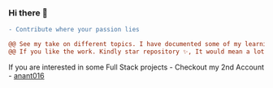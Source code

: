 ### Hi there 👋

```diff
- Contribute where your passion lies 
```

```diff
@@ See my take on different topics. I have documented some of my learnings and presented to make some stuff easier and fast to grasp @@
@@ If you like the work. Kindly star repository ✨, It would mean a lot me. @@
```
If you are interested in some Full Stack projects - Checkout my 2nd Account - [anant016](https://github.com/anant016)

<!--
**coolanant/coolanant** is a ✨ _special_ ✨ repository because its `README.md` (this file) appears on your GitHub profile.

Here are some ideas to get you started:

- 🔭 I’m currently working on ...
- 🌱 I’m currently learning ...
- 👯 I’m looking to collaborate on ...
- 🤔 I’m looking for help with ...
- 💬 Ask me about ...
- 📫 How to reach me: ...
- 😄 Pronouns: ...
- ⚡ Fun fact: ...
-->
